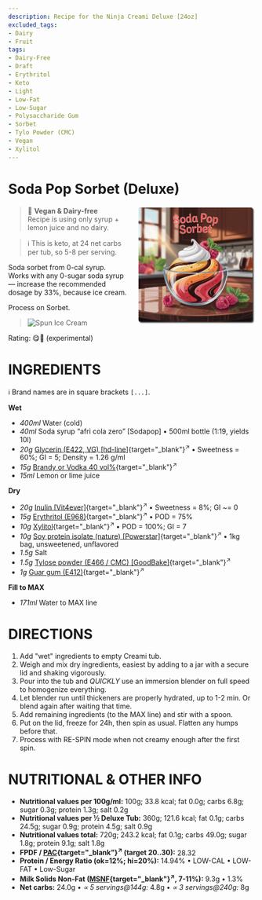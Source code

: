 ```yaml
---
description: Recipe for the Ninja Creami Deluxe [24oz]
excluded_tags:
- Dairy
- Fruit
tags:
- Dairy-Free
- Draft
- Erythritol
- Keto
- Light
- Low-Fat
- Low-Sugar
- Polysaccharide Gum
- Sorbet
- Tylo Powder (CMC)
- Vegan
- Xylitol
---
```

# Soda Pop Sorbet (Deluxe)
<img style="float: right; margin-left: 1.5em;" width=240 alt="Logo" src="logo-soda-pop-sorbet.png" />

> 🌿 **Vegan & Dairy-free**<br />Recipe is using only syrup + lemon juice and no dairy.

> ℹ️ This is keto, at 24 net carbs per tub, so 5-8 per serving.

Soda sorbet from 0-cal syrup. Works with any 0-sugar soda syrup — increase the recommended dosage by 33%, because ice cream.

Process on Sorbet.

> <img width=360 alt="Spun Ice Cream" src="" class="zoomable" />

Rating: 😋🥤 (experimental)

# INGREDIENTS

ℹ️ Brand names are in square brackets `[...]`.

**Wet**

  - _400ml_ Water (cold)
  - _40ml_ Soda syrup “afri cola zero” [Sodapop] • 500ml bottle (1:19, yields 10l)
  - _20g_ [Glycerin (E422, VG) \[hd-line\]](/ice-creamery/info/ingredients/#vegetable-glycerin-glycerol-vg-e422){target="_blank"}<sup>↗</sup> • Sweetness = 60%; GI = 5; Density = 1.26 g/ml
  - _15g_ [Brandy or Vodka 40 vol%](/ice-creamery/info/ingredients/#alcohol-ethanol){target="_blank"}<sup>↗</sup>
  - _15ml_ Lemon or lime juice

**Dry**

  - _20g_ [Inulin \[Vit4ever\]](/ice-creamery/info/ingredients/#inulin){target="_blank"}<sup>↗</sup> • Sweetness = 8%; GI ~= 0
  - _15g_ [Erythritol (E968)](/ice-creamery/info/ingredients/#erythritol-e968){target="_blank"}<sup>↗</sup> • POD = 75%
  - _10g_ [Xylitol](/ice-creamery/info/ingredients/#xylitol-e967){target="_blank"}<sup>↗</sup> • POD = 100%; GI = 7
  - _10g_ [Soy protein isolate (nature) \[Powerstar\]](/ice-creamery/info/ingredients/#soy-protein-isolate){target="_blank"}<sup>↗</sup> • 1kg bag, unsweetened, unflavored
  - _1.5g_ Salt
  - _1.5g_ [Tylose powder (E466 / CMC) \[GoodBake\]](/ice-creamery/info/ingredients/#carboxymethyl-cellulose-cmc-e466){target="_blank"}<sup>↗</sup>
  - _1g_ [Guar gum (E412)](/ice-creamery/info/ingredients/#guar-gum-e412){target="_blank"}<sup>↗</sup>

**Fill to MAX**

  - _171ml_ Water to MAX line

# DIRECTIONS

 1. Add "wet" ingredients to empty Creami tub.
 1. Weigh and mix dry ingredients, easiest by adding to a jar with a secure lid and shaking vigorously.
 1. Pour into the tub and *QUICKLY* use an immersion blender on full speed to homogenize everything.
 1. Let blender run until thickeners are properly hydrated, up to 1-2 min. Or blend again after waiting that time.
 1. Add remaining ingredients (to the MAX line) and stir with a spoon.
 1. Put on the lid, freeze for 24h, then spin as usual. Flatten any humps before that.
 1. Process with RE-SPIN mode when not creamy enough after the first spin.

# NUTRITIONAL & OTHER INFO
- **Nutritional values per 100g/ml:** 100g; 33.8 kcal; fat 0.0g; carbs 6.8g; sugar 0.3g; protein 1.3g; salt 0.2g
- **Nutritional values per ½ Deluxe Tub:** 360g; 121.6 kcal; fat 0.1g; carbs 24.5g; sugar 0.9g; protein 4.5g; salt 0.9g
- **Nutritional values total:** 720g; 243.2 kcal; fat 0.1g; carbs 49.0g; sugar 1.8g; protein 9.1g; salt 1.8g
- **FPDF / [PAC](/ice-creamery/info/glossary/#potere-anti-congelante-pac){target="_blank"}<sup>↗</sup> (target 20..30):** 28.32
- **Protein / Energy Ratio (ok=12%; hi=20%):** 14.94% • LOW-CAL • LOW-FAT • Low-Sugar
- **Milk Solids Non-Fat ([MSNF](/ice-creamery/info/glossary/#milk-solids-not-fat-msnf){target="_blank"}<sup>↗</sup>, 7-11%):** 9.3g • 1.3%
- **Net carbs:** 24.0g • *∝ 5 servings@144g:* 4.8g • *∝ 3 servings@240g:* 8g
